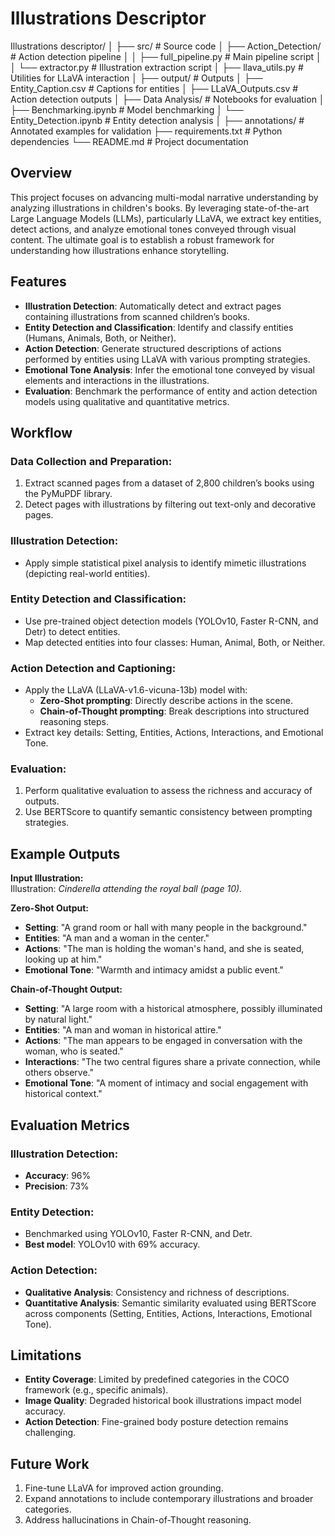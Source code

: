 
# Illustrations Descriptor

Illustrations descriptor/ │ ├── src/ # Source code │ ├── Action_Detection/ # Action detection pipeline │ │ ├── full_pipeline.py # Main pipeline script │ │ └── extractor.py # Illustration extraction script │ ├── llava_utils.py # Utilities for LLaVA interaction │ ├── output/ # Outputs │ ├── Entity_Caption.csv # Captions for entities │ ├── LLaVA_Outputs.csv # Action detection outputs │ ├── Data Analysis/ # Notebooks for evaluation │ ├── Benchmarking.ipynb # Model benchmarking │ └── Entity_Detection.ipynb # Entity detection analysis │ ├── annotations/ # Annotated examples for validation ├── requirements.txt # Python dependencies └── README.md # Project documentation


## Overview

This project focuses on advancing multi-modal narrative understanding by analyzing illustrations in children's books. By leveraging state-of-the-art Large Language Models (LLMs), particularly LLaVA, we extract key entities, detect actions, and analyze emotional tones conveyed through visual content. The ultimate goal is to establish a robust framework for understanding how illustrations enhance storytelling.

## Features

- **Illustration Detection**: Automatically detect and extract pages containing illustrations from scanned children’s books.
- **Entity Detection and Classification**: Identify and classify entities (Humans, Animals, Both, or Neither).
- **Action Detection**: Generate structured descriptions of actions performed by entities using LLaVA with various prompting strategies.
- **Emotional Tone Analysis**: Infer the emotional tone conveyed by visual elements and interactions in the illustrations.
- **Evaluation**: Benchmark the performance of entity and action detection models using qualitative and quantitative metrics.

## Workflow

### Data Collection and Preparation:
1. Extract scanned pages from a dataset of 2,800 children’s books using the PyMuPDF library.
2. Detect pages with illustrations by filtering out text-only and decorative pages.

### Illustration Detection:
- Apply simple statistical pixel analysis to identify mimetic illustrations (depicting real-world entities).

### Entity Detection and Classification:
- Use pre-trained object detection models (YOLOv10, Faster R-CNN, and Detr) to detect entities.
- Map detected entities into four classes: Human, Animal, Both, or Neither.

### Action Detection and Captioning:
- Apply the LLaVA (LLaVA-v1.6-vicuna-13b) model with:
  - **Zero-Shot prompting**: Directly describe actions in the scene.
  - **Chain-of-Thought prompting**: Break descriptions into structured reasoning steps.
- Extract key details: Setting, Entities, Actions, Interactions, and Emotional Tone.

### Evaluation:
1. Perform qualitative evaluation to assess the richness and accuracy of outputs.
2. Use BERTScore to quantify semantic consistency between prompting strategies.

## Example Outputs

**Input Illustration:**  
Illustration: *Cinderella attending the royal ball (page 10).*

**Zero-Shot Output:**  
- **Setting**: "A grand room or hall with many people in the background."
- **Entities**: "A man and a woman in the center."
- **Actions**: "The man is holding the woman's hand, and she is seated, looking up at him."
- **Emotional Tone**: "Warmth and intimacy amidst a public event."

**Chain-of-Thought Output:**  
- **Setting**: "A large room with a historical atmosphere, possibly illuminated by natural light."
- **Entities**: "A man and woman in historical attire."
- **Actions**: "The man appears to be engaged in conversation with the woman, who is seated."
- **Interactions**: "The two central figures share a private connection, while others observe."
- **Emotional Tone**: "A moment of intimacy and social engagement with historical context."

## Evaluation Metrics

### Illustration Detection:
- **Accuracy**: 96%
- **Precision**: 73%

### Entity Detection:
- Benchmarked using YOLOv10, Faster R-CNN, and Detr.
- **Best model**: YOLOv10 with 69% accuracy.

### Action Detection:
- **Qualitative Analysis**: Consistency and richness of descriptions.
- **Quantitative Analysis**: Semantic similarity evaluated using BERTScore across components (Setting, Entities, Actions, Interactions, Emotional Tone).

## Limitations

- **Entity Coverage**: Limited by predefined categories in the COCO framework (e.g., specific animals).
- **Image Quality**: Degraded historical book illustrations impact model accuracy.
- **Action Detection**: Fine-grained body posture detection remains challenging.

## Future Work

1. Fine-tune LLaVA for improved action grounding.
2. Expand annotations to include contemporary illustrations and broader categories.
3. Address hallucinations in Chain-of-Thought reasoning.
